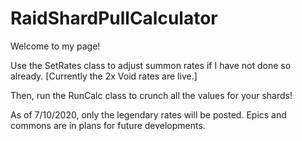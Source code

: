 # RaidShardPullCalculator

Welcome to my page! 

Use the SetRates class to adjust summon rates if I have not done so already. [Currently the 2x Void rates are live.]

Then, run the RunCalc class to crunch all the values for your shards!

As of 7/10/2020, only the legendary rates will be posted. Epics and commons are in plans for future developments.
